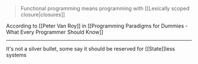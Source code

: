 > Functional programming means programming with [[Lexically scoped closure|closures]] 

According to [[Peter Van Roy]] in [[Programming Paradigms for Dummies - What Every Programmer Should Know]]

---

It's not a silver bullet, some say it should be reserved for [[State]]less systems